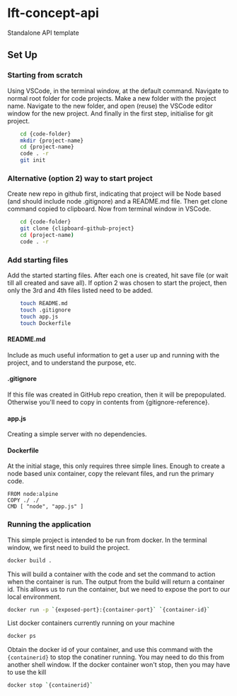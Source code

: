 # lft-concept-api
Standalone API template

## Set Up

### Starting from scratch

Using VSCode, in the terminal window, at the default command. Navigate to normal root folder for code projects. Make a new folder with the project name. Navigate to the new folder, and open (reuse) the VSCode editor window for the new project. And finally in the first step, initialise for git project.

```sh
    cd {code-folder}
    mkdir {project-name}
    cd {project-name}
    code . -r
    git init
```

### Alternative (option 2) way to start project

Create new repo in github first, indicating that project will be Node based (and should include node .gitignore) and a README.md file. Then get clone command copied to clipboard. Now from terminal window in VSCode.

```sh
    cd {code-folder}
    git clone {clipboard-github-project}
    cd (project-name)
    code . -r
```

### Add starting files

Add the started starting files. After each one is created, hit save file (or wait till all created and save all). If option 2 was chosen to start the project, then only the 3rd and 4th files listed need to be added.

```sh
    touch README.md
    touch .gitignore
    touch app.js
    touch Dockerfile
```

#### README.md

Include as much useful information to get a user up and running with the project, and to understand the purpose, etc.

#### .gitignore

If this file was created in GitHub repo creation, then it will be prepopulated. Otherwise you'll need to copy in contents from {gitignore-reference}.

#### app.js

Creating a simple server with no dependencies.

#### Dockerfile

At the initial stage, this only requires three simple lines. Enough to create a node based unix container, copy the relevant files, and run the primary code.

```docker
FROM node:alpine
COPY ./ ./
CMD [ "node", "app.js" ]
```

### Running the application

This simple project is intended to be run from docker. In the terminal window, we first need to build the project.

```sh
docker build .
```

This will build a container with the code and set the command to action when the container is run. The output from the build will return a container id. This allows us to run the container, but we need to expose the port to our local environment.

```sh
docker run -p `{exposed-port}:{container-port}` `{container-id}`
```

List docker containers currently running on your machine

```sh
docker ps
```

Obtain the docker id of your container, and use this command with the `{containerid}` to stop the conatiner running. You may need to do this from another shell window. If the docker container won't stop, then you may have to use the kill

```sh
docker stop `{containerid}`
```